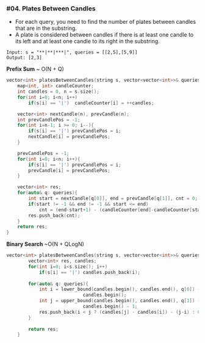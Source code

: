 ### #04. Plates Between Candles


- For each query, you need to find the number of plates between candles that are in the substring. 
- A plate is considered between candles if there is at least one candle to its left and at least one candle to its right in the substring.

```
Input: s = "**|**|***|", queries = [[2,5],[5,9]]
Output: [2,3]
```

**Prefix Sum** ~ O(N + Q)
```cpp
vector<int> platesBetweenCandles(string s, vector<vector<int>>& queries) {
    map<int, int> candleCounter;
    int candles = 0, n = s.size();
    for(int i=0; i<n; i++)
        if(s[i] == '|')  candleCounter[i] = ++candles;

    vector<int> nextCandle(n), prevCandle(n);
    int prevCandlePos = -1;
    for(int i=n-1; i >= 0; i--){
        if(s[i] == '|') prevCandlePos = i;
        nextCandle[i] = prevCandlePos;
    }

    prevCandlePos = -1;
    for(int i=0; i<n; i++){
        if(s[i] == '|') prevCandlePos = i;
        prevCandle[i] = prevCandlePos;
    }

    vector<int> res;
    for(auto& q: queries){
        int start = nextCandle[q[0]], end = prevCandle[q[1]], cnt = 0;
        if(start != -1 && end != -1 && start <= end)
            cnt = (end-start+1) - (candleCounter[end]-candleCounter[start]+1);
        res.push_back(cnt);
    }
    return res;
}
```


**Binary Search** ~O(N + QLogN)
```cpp
vector<int> platesBetweenCandles(string s, vector<vector<int>>& queries) {
        vector<int> res, candles;
        for(int i=0; i<s.size(); i++)
            if(s[i] == '|') candles.push_back(i);
        
        for(auto& q: queries){
            int i = lower_bound(candles.begin(), candles.end(), q[0]) - 
                            candles.begin();
            int j = upper_bound(candles.begin(), candles.end(), q[1]) -
                            candles.begin() - 1;
            res.push_back(i < j ? (candles[j] - candles[i]) - (j-i) : 0);
        }
        
        return res;
    }
```
